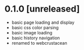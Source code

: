 0.1.0 [unreleased]
===================

- basic page loading and display
- basic css color parsing
- basic image loading
- basic history navigation
- renamed to webcrustacean
